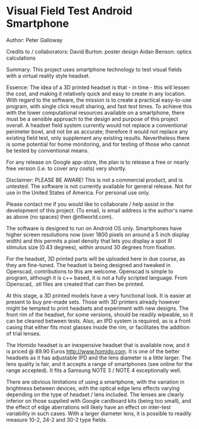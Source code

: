 # Visual Field Test Android Smartphone
Author: Peter Galloway

Credits to / collaborators:
David Burton: poster design
Aidan Benson: optics calculations

Summary: This project uses smartphone technology to test visual fields with a virtual reality style headset.

Essence: The idea of a 3D printed headset is that - in time - this will lessen the cost, and making it relatively quick and easy to create in any location. With regard to the software, the mission is to create a practical easy-to-use program, with single click result sharing, and fast test times. To achieve this with the lower computational resources available on a smartphone, there must be a sensible approach to the design and purpose of this project overall. A headset field system currently would not replace a conventional perimeter bowl, and not be as accurate; therefore it would not replace any existing field test, only supplement any existing results. Nevertheless there is some potential for home monitoring, and for testing of those who cannot be tested by conventional means.

For any release on Google app-store, the plan is to release a free or nearly free version (i.e. to cover any costs) very shortly.

Disclaimer: PLEASE BE AWARE! This is not a commercial product, and is untested. The software is not currently available for general release. Not for use in the United States of America. For personal use only.

Please contact me if you would like to collaborate / help assist in the development of this project. (To email, is email address is the author's name as above (no spaces) then @ntlworld.com).

The software is designed to run on Android OS only. Smartphones have higher screen resolutions now (over 1800 pixels on around a 5 inch display width) and this permits a pixel density that lets you display a spot III stimulus size (0.43 degrees), within around 30 degrees from fixation.

For the headset, 3D printed parts will be uploaded here in due course, as they are fine-tuned. The headset is being designed and tweaked in Openscad, contributions to this are welcome. Openscad is simple to program, although it is c++ based, it is not a fully scripted language. From Openscad, .stl files are created that can then be printed.

At this stage, a 3D printed models have a very functional look. It is easier at present to buy pre-made sets. Those with 3D printers already however might be tempted to print headsets and experiment with new designs. The front rim of the headset, for some versions, should be readily wipeable, so it can be cleaned between tests. Also, an IPD system is required, as is a front casing that either fits most glasses inside the rim, or facilitates the addition of trial lenses.

The Homido headset is an inexpensive headset that is available now, and it is priced @ 89.90 Euros http://www.homido.com. It is one of the better headsets as it has adjustable IPD and the lens diameter is a little larger. The lens quality is fair, and it accepts a range of smartphones (see online for the range accepted). It fits a Samsung NOTE 3 / NOTE 4 exceptionally well. 

There are obvious limitations of using a smartphone, with the variation in brightness between devices, with the optical edge lens effects varying depending on the type of headset / lens included. The lenses are clearly inferior on those supplied with Google cardboard kits (being too small), and the effect of edge aberrations will likely have an effect on inter-test variability in such cases. With a larger diameter lens, it is possible to readily measure 10-2, 24-2 and 30-2 type fields.
